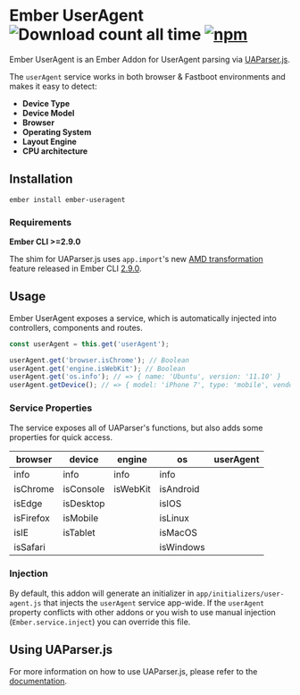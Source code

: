 Ember UserAgent ![Download count all time](https://img.shields.io/npm/dt/ember-useragent.svg) [![npm](https://img.shields.io/npm/v/ember-useragent.svg)](https://www.npmjs.com/package/ember-useragent)
======

Ember UserAgent is an Ember Addon for UserAgent parsing via [UAParser.js](https://github.com/faisalman/ua-parser-js).

The `userAgent` service works in both browser & Fastboot environments and makes it easy to detect:

* **Device Type**
* **Device Model**
* **Browser**
* **Operating System**
* **Layout Engine**
* **CPU architecture**

## Installation

`ember install ember-useragent`

### Requirements

**Ember CLI >=2.9.0**

The shim for UAParser.js uses `app.import`'s new [AMD transformation](https://github.com/ember-cli/ember-cli/pull/5976) feature released in Ember CLI [2.9.0](https://github.com/ember-cli/ember-cli/blob/master/CHANGELOG.md#290).

## Usage

Ember UserAgent exposes a service, which is automatically injected into controllers, components and routes.

```javascript
const userAgent = this.get('userAgent');

userAgent.get('browser.isChrome'); // Boolean
userAgent.get('engine.isWebKit'); // Boolean
userAgent.get('os.info'); // => { name: 'Ubuntu', version: '11.10' }
userAgent.getDevice(); // => { model: 'iPhone 7', type: 'mobile', vendor: 'Apple'}

```

### Service Properties

The service exposes all of UAParser's functions, but also adds some properties for quick access.

| browser   | device    | engine   | os        | userAgent |
|-----------|-----------|----------|-----------|-----------|
| info      | info      | info     | info      |           |
| isChrome  | isConsole | isWebKit | isAndroid |           |
| isEdge    | isDesktop |          | isIOS     |           |
| isFirefox | isMobile  |          | isLinux   |           |
| isIE      | isTablet  |          | isMacOS   |           |
| isSafari  |           |          | isWindows |           |

### Injection

By default, this addon will generate an initializer in `app/initializers/user-agent.js` that injects the `userAgent` service app-wide. If the `userAgent` property conflicts with other addons or you wish to use manual injection (`Ember.service.inject`) you can override this file.

## Using UAParser.js

For more information on how to use UAParser.js, please refer to the [documentation](https://github.com/faisalman/ua-parser-js#methods).
